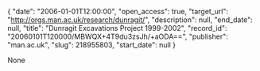 {
  "date": "2006-01-01T12:00:00", 
  "open_access": true, 
  "target_url": "http://orgs.man.ac.uk/research/dunragit/", 
  "description": null, 
  "end_date": null, 
  "title": "Dunragit Excavations Project 1999-2002", 
  "record_id": "20060101T120000/MBWQX+4T9du3zsJh/+aODA==", 
  "publisher": "man.ac.uk", 
  "slug": 218955803, 
  "start_date": null
}

None